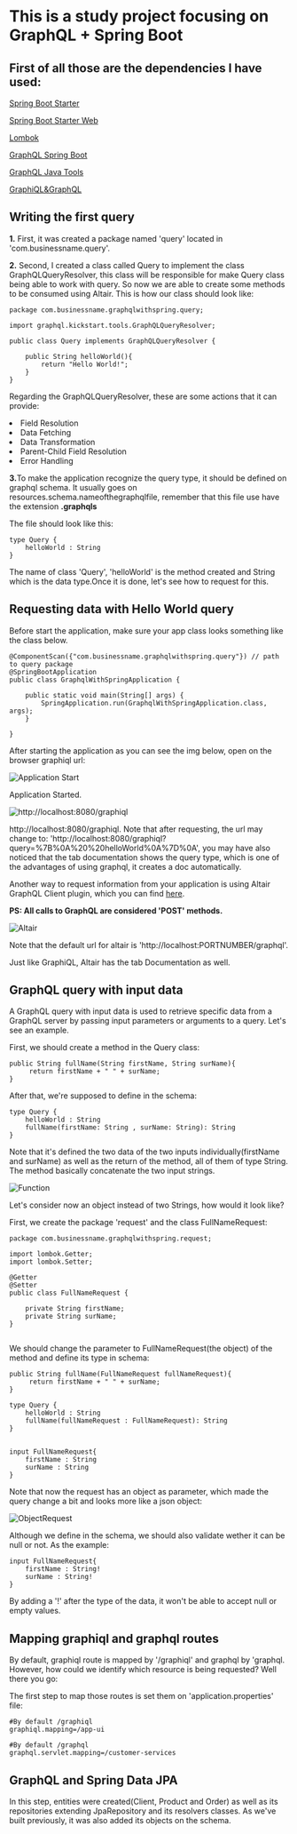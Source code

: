 # This is a study project focusing on GraphQL + Spring Boot


## First of all those are the dependencies I have used:

[Spring Boot Starter](https://mvnrepository.com/artifact/org.springframework.boot/spring-boot-starter)

[Spring Boot Starter Web](https://mvnrepository.com/artifact/org.springframework.boot/spring-boot-starter-web)

[Lombok](https://mvnrepository.com/artifact/org.projectlombok/lombok)

[GraphQL Spring Boot](https://mvnrepository.com/artifact/com.graphql-java-kickstart/graphql-spring-boot-starter)

[GraphQL Java Tools](https://mvnrepository.com/artifact/com.graphql-java-kickstart/graphql-java-tools)

[GraphiQL&GraphQL](https://github.com/graphql-java-kickstart/graphql-spring-boot)


## Writing the first query

<p><b>1.</b> First, it was created a package named 'query' located in 'com.businessname.query'.</p>
<p><b>2.</b> Second, I created a class called Query to implement the class GraphQLQueryResolver, this class will be responsible for make Query class being able to work with query. So now we are able to create some methods to be consumed using Altair. This is how our class should look like: 

```
package com.businessname.graphqlwithspring.query;

import graphql.kickstart.tools.GraphQLQueryResolver;

public class Query implements GraphQLQueryResolver {

    public String helloWorld(){
        return "Hello World!";
    }
}
```

Regarding the GraphQLQueryResolver, these are some actions that it can provide:</p>
<li>Field Resolution</li>
<li>Data Fetching</li>
<li>Data Transformation</li>
<li>Parent-Child Field Resolution</li>
<li>Error Handling</li>

<p><b>3.</b>To make the application recognize the query type, it should be defined on graphql schema. It usually goes on resources.schema.nameofthegraphqlfile, remember that this file use have the extension <b>.graphqls</b></p>

<p>The file should look like this:</p>

```
type Query {
    helloWorld : String
}
```

<p>The name of class 'Query', 'helloWorld' is the method created and String which is the data type.Once it is done, let's see how to request for this.</p>


## Requesting data with Hello World query

<p>Before start the application, make sure your app class looks something like the class below.</p>

```
@ComponentScan({"com.businessname.graphqlwithspring.query"}) // path to query package
@SpringBootApplication
public class GraphqlWithSpringApplication {

	public static void main(String[] args) {
		SpringApplication.run(GraphqlWithSpringApplication.class, args);
	}

}
```

<p>After starting the application as you can see the img below, open on the browser graphiql url: </p>

![Application Start](assets/start.png)
<p>Application Started.</p>

![http://localhost:8080/graphiql](assets/graphiql.png)
<p>http://localhost:8080/graphiql. Note that after requesting, the url may change to: 'http://localhost:8080/graphiql?query=%7B%0A%20%20helloWorld%0A%7D%0A', you may have also noticed that the tab documentation shows the query type, which is one of the advantages of using graphql, it creates a doc automatically.</p>


<p>Another way to request information from your application is using Altair GraphQL Client plugin, which you can find <a href="https://chrome.google.com/webstore/detail/altair-graphql-client/flnheeellpciglgpaodhkhmapeljopja">here</a>.</p>

<p><b>PS: All calls to GraphQL are considered 'POST' methods.</b></p>

![Altair](assets/altair.png)
<p>Note that the default url for altair is 'http://localhost:PORTNUMBER/graphql'.</p>
<p>Just like GraphiQL, Altair has the tab Documentation as well.</p>


## GraphQL query with input data

A GraphQL query with input data is used to retrieve specific data from a GraphQL server by passing input parameters or arguments to a query. Let's see an example.</p>

<p>First, we should create a method in the Query class:</p>

```
public String fullName(String firstName, String surName){
     return firstName + " " + surName;
}
```

<p>After that, we're supposed to define in the schema:</p>

```
type Query {
    helloWorld : String
    fullName(firstName: String , surName: String): String
}
```

<p>Note that it's defined the two data of the two inputs individually(firstName and surName) as well as the return of the method, all of them of type String. The method basically concatenate the two input strings.</p>

![Function](assets/input.png)

<p>Let's consider now an object instead of two Strings, how would it look like?</p>
<p>First, we create the package 'request' and the class FullNameRequest:</p>

```
package com.businessname.graphqlwithspring.request;

import lombok.Getter;
import lombok.Setter;

@Getter
@Setter
public class FullNameRequest {
    
    private String firstName;
    private String surName;
}


```

<p>We should change the parameter to FullNameRequest(the object) of the method and define its type in schema:</p>

```
public String fullName(FullNameRequest fullNameRequest){
     return firstName + " " + surName;
}
```

```
type Query {
    helloWorld : String
    fullName(fullNameRequest : FullNameRequest): String
}


input FullNameRequest{
    firstName : String
    surName : String
}
```


<p>Note that now the request has an object as parameter, which made the query change a bit and looks more like a json object:</p>

![ObjectRequest](assets/objectrequest.png)

<p>Although we define in the schema, we should also validate wether it can be null or not. As the example:</p>

```
input FullNameRequest{
    firstName : String!
    surName : String!
}
```
<p>By adding a '!' after the type of the data, it won't be able to accept null or empty values.</p>

## Mapping graphiql and graphql routes

<p>By default, graphiql route is mapped by '/graphiql' and graphql by 'graphql. However, how could we identify which resource is being requested? Well there you go:</p>

<p>The first step to map those routes is set them on 'application.properties' file: </p>

```
#By default /graphiql
graphiql.mapping=/app-ui

#By default /graphql
graphql.servlet.mapping=/customer-services
```

## GraphQL and Spring Data JPA

<p>In this step, entities were created(Client, Product and Order) as well as its repositories extending JpaRepository and its resolvers classes. As we've built previously, it was also added its objects on the schema.</p>
